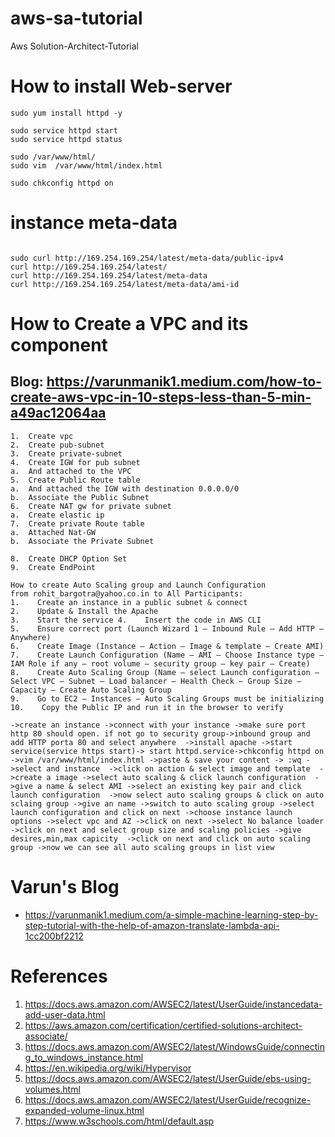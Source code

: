 # aws-sa-tutorial
Aws Solution-Architect-Tutorial 

# How to install Web-server

```
sudo yum install httpd -y

sudo service httpd start
sudo service httpd status

sudo /var/www/html/
sudo vim  /var/www/html/index.html

sudo chkconfig httpd on 
```
# instance meta-data

```

sudo curl http://169.254.169.254/latest/meta-data/public-ipv4
curl http://169.254.169.254/latest/
curl http://169.254.169.254/latest/meta-data
curl http://169.254.169.254/latest/meta-data/ami-id

```

# How to Create a VPC and its component

## Blog: https://varunmanik1.medium.com/how-to-create-aws-vpc-in-10-steps-less-than-5-min-a49ac12064aa

```
1.	Create vpc
2.	Create pub-subnet
3.	Create private-subnet
4.	Create IGW for pub subnet
a.	And attached to the VPC
5.	Create Public Route table 
a.	And attached the IGW with destination 0.0.0.0/0
b.	Associate the Public Subnet
6.	Create NAT gw for private subnet
a.	Create elastic ip 
7.	Create private Route table
a.	Attached Nat-GW
b.	Associate the Private Subnet

8.	Create DHCP Option Set
9.	Create EndPoint 

```
```
How to create Auto Scaling group and Launch Configuration 
from rohit_bargotra@yahoo.co.in to All Participants:
1.    Create an instance in a public subnet & connect 
2.    Update & Install the Apache 
3.    Start the service 4.    Insert the code in AWS CLI 
5.    Ensure correct port (Launch Wizard 1 – Inbound Rule – Add HTTP – Anywhere) 
6.    Create Image (Instance – Action – Image & template – Create AMI) 
7.    Create Launch Configuration (Name – AMI – Choose Instance type – IAM Role if any – root volume – security group – key pair – Create) 
8.    Create Auto Scaling Group (Name – select Launch configuration – Select VPC – Subnet – Load balancer – Health Check – Group Size – Capacity – Create Auto Scaling Group 
9.    Go to EC2 – Instances – Auto Scaling Groups must be initializing 
10.    Copy the Public IP and run it in the browser to verify

```
```
->create an instance ->connect with your instance ->make sure port http 80 should open. if not go to security group->inbound group and add HTTP porta 80 and select anywhere  ->install apache ->start service(service https start)-> start httpd.service->chkconfig httpd on ->vim /var/www/html/index.html ->paste & save your content -> :wq ->select and instance  ->click on action & select image and template  ->create a image ->select auto scaling & click launch configuration  ->give a name & select AMI ->select an existing key pair and click launch configuration  ->now select auto scaling groups & click on auto sclaing group ->give an name ->switch to auto scaling group ->select launch configuration and click on next ->choose instance launch options ->select vpc and AZ ->click on next ->select No balance loader ->click on next and select group size and scaling policies ->give desires,min,max capicity  ->click on next and click on auto scaling group ->now we can see all auto scaling groups in list view
```
# Varun's Blog
- https://varunmanik1.medium.com/a-simple-machine-learning-step-by-step-tutorial-with-the-help-of-amazon-translate-lambda-api-1cc200bf2212

# References

1. https://docs.aws.amazon.com/AWSEC2/latest/UserGuide/instancedata-add-user-data.html
2. https://aws.amazon.com/certification/certified-solutions-architect-associate/
3. https://docs.aws.amazon.com/AWSEC2/latest/WindowsGuide/connecting_to_windows_instance.html
4. https://en.wikipedia.org/wiki/Hypervisor
5. https://docs.aws.amazon.com/AWSEC2/latest/UserGuide/ebs-using-volumes.html
6. https://docs.aws.amazon.com/AWSEC2/latest/UserGuide/recognize-expanded-volume-linux.html
7. https://www.w3schools.com/html/default.asp
